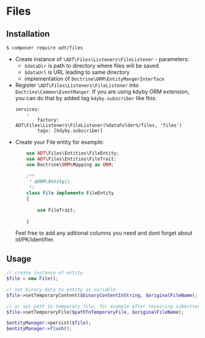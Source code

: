 Files
=========

Installation
---------

`$ composer require adt/files`

* Create instance of `\ADT\Files\Listeners\FileListener` - parameters:
    * `$dataDir` is path to directory where files will be saved
    * `$dataUrl` is URL leading to same directory
    * implementation of `Doctrine\ORM\EntityMangerInterface`
* Register `\ADT\Files\Listeners\FileListener` into `Doctrine\Common\EventManger`. 
    If you are using kdyby ORM extension, you can do that by added tag `kdyby.subscriber` like this:
    ```
    services:
        -
            factory: ADT\Files\Listeners\FileListener(%dataFolder%/files, 'files')
            tags: [kdyby.subscriber]
    ```   
* Create your File entity for example:
    ```php
        use ADT\Files\Entities\FileEntity;
        use ADT\Files\Entities\FileTrait;
        use Doctrine\ORM\Mapping as ORM;
        
        /**
         * @ORM\Entity()
         */
        class File implements FileEntity
        {
        
            use FileTrait;
        
        }
    ``` 
    Feel free to add any aditional columns you need and dont forget about id/PK/identifier.

Usage
---------

```php
// create instance of entity
$file = new File();

// set binary data to entity as variable 
$file->setTemporaryContent($binaryContentInString, $originalFileName);

// or set path to temporary file, for example after receiving submitted form with file input 
$file->setTemporaryFile($pathToTemporaryFile, $originalFileName);

$entityManager->persist($file);
$entityManager->flush();
```
